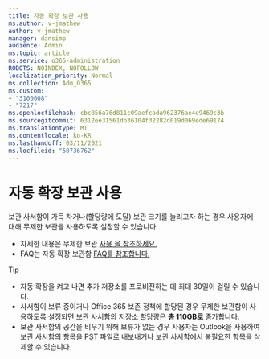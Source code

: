 ```yaml
---
title: 자동 확장 보관 사용
ms.author: v-jmathew
author: v-jmathew
manager: dansimp
audience: Admin
ms.topic: article
ms.service: o365-administration
ROBOTS: NOINDEX, NOFOLLOW
localization_priority: Normal
ms.collection: Adm_O365
ms.custom:
- "3100008"
- "7217"
ms.openlocfilehash: cbc856a76d811c09aefcada962376ae4e9469c3b
ms.sourcegitcommit: 6312ee31561db36104f32282d019d069ede69174
ms.translationtype: MT
ms.contentlocale: ko-KR
ms.lasthandoff: 03/11/2021
ms.locfileid: "50736762"
---
```

# <a name="enable-auto-expanding-archiving"></a>자동 확장 보관 사용

보관 사서함이 가득 차거나(할당량에 도달) 보관 크기를 늘리고자 하는 경우 사용자에 대해 무제한 보관을 사용하도록 설정할 수 있습니다.

- 자세한 내용은 무제한 보관 [사용 을 참조하세요.](https://docs.microsoft.com/office365/securitycompliance/enable-unlimited-archiving)
- FAQ는 자동 확장 보관함 [FAQ를 참조합니다.](https://blogs.technet.microsoft.com/exchange/2018/04/09/office-365-auto-expanding-archives-faq/)

> [!TIP]
>
> - 자동 확장을 켜고 나면 추가 저장소를 프로비전하는 데 최대 30일이 걸릴 수 있습니다.
> - 사서함이 보류 중이거나 Office 365 보존 정책에 할당된 경우 무제한 보관함이 사용하도록 설정되면 보관 사서함의 저장소 할당량은 **총 110GB로** 증가합니다.
> - 보관 사서함의 공간을 비우기 위해 보류가 없는 경우 사용자는 Outlook을 사용하여 보관 사서함의 항목을 [PST](https://support.office.com/article/Export-or-backup-email-contacts-and-calendar-to-an-Outlook-pst-file-14252b52-3075-4e9b-be4e-ff9ef1068f91) 파일로 내보내거나 보관 사서함에서 불필요한 항목을 삭제할 수 있습니다.
